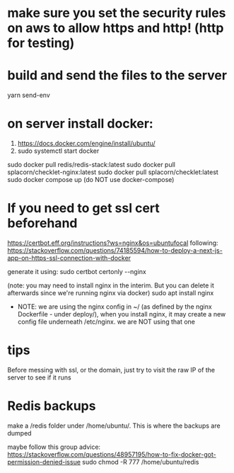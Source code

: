 # make sure you set the security rules on aws to allow https and http! (http for testing)

# build and send the files to the server

yarn send-env

# on server install docker:

1. https://docs.docker.com/engine/install/ubuntu/
2. sudo systemctl start docker

sudo docker pull redis/redis-stack:latest
sudo docker pull splacorn/checklet-nginx:latest
sudo docker pull splacorn/checklet:latest
sudo docker compose up (do NOT use docker-compose)

# If you need to get ssl cert beforehand

https://certbot.eff.org/instructions?ws=nginx&os=ubuntufocal
following: https://stackoverflow.com/questions/74185594/how-to-deploy-a-next-js-app-on-https-ssl-connection-with-docker

generate it using:
sudo certbot certonly --nginx

(note: you may need to install nginx in the interim. But you can delete it afterwards since we're running nginx via docker)
sudo apt install nginx

-   NOTE: we are using the nginx config in ~/ (as defined by the nginx Dockerfile - under deploy/), when you install nginx, it may create a new config file underneath /etc/nginx. we are NOT using that one

# tips

Before messing with ssl, or the domain, just try to visit the raw IP of the server to see if it runs

# Redis backups

make a /redis folder under /home/ubuntu/. This is where the backups are dumped

maybe follow this group advice: https://stackoverflow.com/questions/48957195/how-to-fix-docker-got-permission-denied-issue
sudo chmod -R 777 /home/ubuntu/redis
